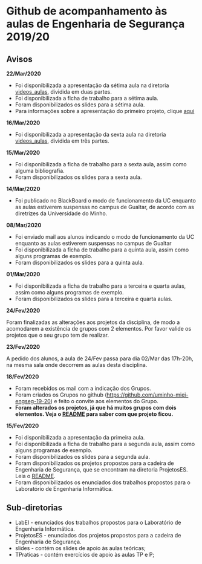 # Github de acompanhamento às aulas de Engenharia de Segurança 2019/20

## Avisos


**22/Mar/2020**


- Foi disponibilizada a apresentação da sétima aula na diretoria [videos_aulas](videos_aulas), dividida em duas partes.
- Foi disponibilizada a ficha de trabalho para a sétima aula.
- Foram disponibilizados os slides para a sétima aula.
- Para informações sobre a apresentação do primeiro projeto, clique [aqui](ProjetosES/projeto1.md) 



**16/Mar/2020**


- Foi disponibilizada a apresentação da sexta aula na diretoria [videos_aulas](videos_aulas), dividida em três partes.


**15/Mar/2020**


- Foi disponibilizada a ficha de trabalho para a sexta aula, assim como alguma bibliografia.
- Foram disponibilizados os slides para a sexta aula.

**14/Mar/2020**

- Foi publicado no BlackBoard o modo de funcionamento da UC enquanto as aulas estiverem suspensas no campus de Gualtar, de acordo com as diretrizes da Universidade do Minho.


**08/Mar/2020**

- Foi enviado mail aos alunos indicando o modo de funcionamento da UC enquanto as aulas estiverem suspensas no campus de Gualtar
- Foi disponibilizada a ficha de trabalho para a quinta aula, assim como alguns programas de exemplo.
- Foram disponibilizados os slides para a quinta aula.


**01/Mar/2020**

- Foi disponibilizada a ficha de trabalho para a terceira e quarta aulas, assim como alguns programas de exemplo.
- Foram disponibilizados os slides para a terceira e quarta aulas.


**24/Fev/2020**

Foram finalizadas as alterações aos projetos da disciplina, de modo a acomodarem a existência de grupos com 2 elementos. Por favor valide os projetos que o seu grupo tem de realizar.


**23/Fev/2020**

A pedido dos alunos, a aula de 24/Fev passa para dia 02/Mar das 17h-20h, na mesma sala onde decorrem as aulas desta disciplina.

**18/Fev/2020**

- Foram recebidos os mail com a indicação dos Grupos.
- Foram criados os Grupos no github (https://github.com/uminho-miei-engseg-19-20) e feito o convite aos elementos do Grupo.
- **Foram alterados os projetos, já que há muitos grupos com dois elementos. Veja o [README](ProjetosES/README.md) para saber com que projeto ficou.**


**15/Fev/2020**

- Foi disponibilizada a apresentação da primeira aula.
- Foi disponibilizada a ficha de trabalho para a segunda aula, assim como alguns programas de exemplo.
- Foram disponibilizados os slides para a segunda aula.
- Foram disponibilizados os projetos propostos para a cadeira de Engenharia de Segurança, que se encontram na diretoria ProjetosES. Leia o [README](ProjetosES/README.md).
- Foram disponibilizados os enunciados dos trabalhos propostos para o Laboratório de Engenharia Informática.


## Sub-diretorias

-   LabEI - enunciados dos trabalhos propostos para o Laboratório de Engenharia Informática.
-   ProjetosES - enunciados dos projetos propostos para a cadeira de Engenharia de Segurança.
-   slides - contém os slides de apoio às aulas teóricas;
-   TPraticas - contém exercícios de apoio às aulas TP e P;
